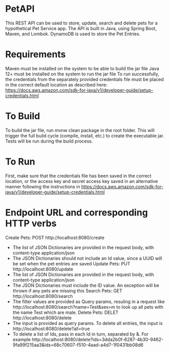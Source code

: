 # PetAPI
 This REST API can be used to store, update, search and delete pets for a hypothetical Pet Service app.
 The API is built in Java, using Spring Boot, Maven, and Lombok. DynamoDB is used to store the Pet Entries. 
 
 # Requirements
  Maven must be installed on the system to be able to build the jar file
  Java 12+ must be installed on the system to run the jar file
  To run successfully, the credentials from the separately provided credentials file must be placed in the correct default location    as described here: https://docs.aws.amazon.com/sdk-for-java/v1/developer-guide/setup-credentials.html
  
 # To Build
  To build the jar file, run mvnw clean package in the root folder. This will trigger the full build cycle (compile, install, etc.) to create the executable jar.
  Tests will be run during the build process.
 
 # To Run
  First, make sure that the credentials file has been saved in the correct location, or the access key and secret access key saved in an alternative manner following the instructions in https://docs.aws.amazon.com/sdk-for-java/v1/developer-guide/setup-credentials.html
 
 # Endpoint URL and corresponding HTTP verbs
  Create Pets: POST http://localhost:8080/create
   - The list of JSON Dictionaries are provided in the request body, with content-type application/json
   - The JSON Dictionaries should not include an Id value, since a UUID will be set when the pet entries are saved
  Update Pets: PUT http://localhost:8080/update
   - The list of JSON Dictionaries are provided in the request body, with content-type application/json
   - The JSON Dictionaries must include the ID value. An exception will be thrown if any pets are missing this
  Search Pets: GET http://localhost:8080/search
   - The filter values are provided as Query params, resuling in a request like http://localhost:8080/search?name=Test&sex=m to look up all pets with the name Test which are male.
  Delete Pets: DELET http://localhost:8080/delete
   - The input is provided as query params. To delete all entries, the input is http://localhost:8080/delete?all=true
   - To delete a list of Ids, pass in each Id in turn, separated by &. For example http://localhost:8080/delete?ids=3dda2b0f-6287-4b30-9462-9fa99f215aa3&ids=68c70607-f510-4aad-a4d7-1f0431bb08d6
  
